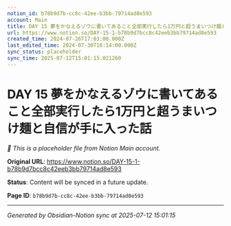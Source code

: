 ```yaml
---
notion_id: b78b9d7b-cc8c-42ee-b3bb-79714ad8e593
account: Main
title: DAY 15 夢をかなえるゾウに書いてあること全部実行したら1万円と超うまいつけ麺と自信が手に入った話
url: https://www.notion.so/DAY-15-1-b78b9d7bcc8c42eeb3bb79714ad8e593
created_time: 2024-07-26T17:03:00.000Z
last_edited_time: 2024-07-30T16:14:00.000Z
sync_status: placeholder
sync_time: 2025-07-12T15:01:15.021260
---
```


# DAY 15 夢をかなえるゾウに書いてあること全部実行したら1万円と超うまいつけ麺と自信が手に入った話

*🔄 This is a placeholder file from Notion Main account.*

**Original URL**: https://www.notion.so/DAY-15-1-b78b9d7bcc8c42eeb3bb79714ad8e593

**Status**: Content will be synced in a future update.

**Page ID**: `b78b9d7b-cc8c-42ee-b3bb-79714ad8e593`

---

*Generated by Obsidian-Notion sync at 2025-07-12 15:01:15*

